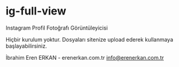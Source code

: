 # ig-full-view
Instagram Profil Fotoğrafı Görüntüleyicisi

Hiçbir kurulum yoktur. Dosyaları sitenize upload ederek kullanmaya başlayabilirsiniz.

İbrahim Eren ERKAN - erenerkan.com.tr
    info@erenerkan.com.tr
